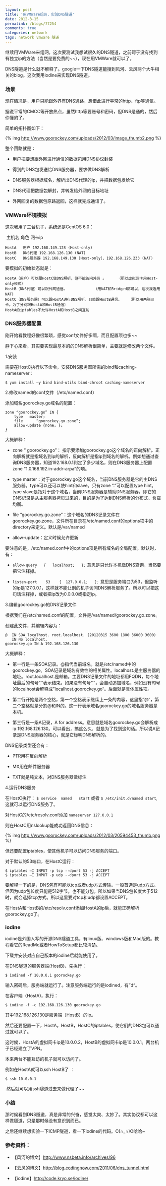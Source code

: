 ```yaml
---
layout: post
title: '用VMWare组网，实验DNS隧道'
date: 2012-3-15
permalink: /blogs/77254
comments: true
categories: network
tags: network vmware 隧道
---
```


继续用VMWare来组网，这次要测试我想试很久的DNS隧道，之前碍于没有找到有独立ip的方法（当然是要免费的~~），现在用VMWare就可以了。

DNS隧道是什么就不解释了。google一下DNS隧道能搜到风河、云风两个大牛相关的blog。这次我用iodine来实现DNS隧道。

### 场景 
现在情况是，用户只能跟外界有DNS通路，想借此进行平常的http、ftp等通信。

据说平常的CMCC等开放热点，虽然http等要账号和密码，但DNS是通的，然后你懂的了。

简单的拓扑图如下：

{% img http://www.goorockey.com/uploads/2012/03/image_thumb2.png %}

整个回路就是：

- 用户把要想跟外网进行通信的数据包用DNS协议封装

- 得到的DNS包发送给DNS服务器，要求做DNS解析

- DNS服务器根据域名，解析出DNS代理的ip，并把数据包发给它

- DNS代理把数据包解封，并转发给外网的目标地址

- 外网回复的数据包原路返回，这样就完成通讯了。
 
### VMWare环境模拟

这次我用了三台机子，系统还是CentOS 6.0：

 主机名 角色 网卡ip

    HostA   用户 192.168.149.128 (Host-only)
    HostB   DNS代理 192.168.126.130 (NAT)
    HostC   DNS服务器 192.168.149.130 (Host-only)、192.168.126.233 (NAT)

要模拟的初始状态就是：

	HostA（用户）可以跟HostC做DNS解析，但不能访问外网 。     （所以虚拟网卡用Host-only模式）
	HostB（DNS代理）可以跟外网通信。            （用NAT和Bridged都可以，这次我选用NAT）
	HostC（DNS服务器）可以跟HostA进行DNS解析，且能跟HostB通信。   （所以用两张网卡，为了分别跟HostA和HostB通信）
	HostA的iptables不允许HostA和HostB之间互访

### DNS服务器配置

刚开始看教程好像很繁琐，感觉conf文件好多啊，而且配置项也多~~

静下心来看，其实要实现最基本的的DNS解析很简单，主要就是修改两个文件。

1.安装

需要在HostC执行以下命令，安装DNS服务器所需的bind和caching-nameserver：

    $ yum install –y bind bind-utils bind-chroot caching-nameserver

2.修改named的conf文件（/etc/named.conf）

添加域名goorockey.go域名的配置：

    zone “goorockey.go” IN {
        type   master;
        file      “goorockey.go.zone”;
        allow-update {none; };
    }

大概解释：

- zone “ goorockey.go”： 指示要添加goorockey.go这个域名的正向解析。正向解析就是指域名到ip的解析，反向解析是指ip到域名的解析。例如想通过查询DNS服务器，知道192.168.0.1判定了多少域名，则在DNS服务器上配置zone “1.0.168.192.in-addr-arpa”的项。

- type master：对于goorockey.go这个域名，当前DNS服务器是它的主DNS服务器。type可以还可以使hint和slave。只有zone “.”可以配置type hint。type slave是指对于这个域名，当前DNS服务器是辅助DNS服务器，即它的DNS记录是从主服务器拷贝过来的，目的是为了达到DNS解析的分布式、负载均衡。

- file “goorockey.go.zone”：这个域名的DNS记录文件在goorockey.go.zone，文件所在目录在/etc/named.conf的options项中的directory来定义。默认是/var/named

- allow-update：定义时候允许更新

要注意的是，/etc/named.conf中的options项是所有域名的全局配置。默认时，有：

- `allow-query   {   localhost;   };` 意思是只允许本机做DNS查询，当然要把它注释掉。

- `listen-port    53    {  127.0.0.1;   };` 意思是服务端口为53，但监听的ip是127.0.0.1，这样就不能让别的机子访问DNS解析服务了。所以可以把这句话注释掉，或者把ip改为0.0.0.0或指定ip。

3.编辑goorockey.go的DNS记录文件

根据我们在/etc/named.conf的配置，文件是/var/named/goorockey.go.zone。

创建此文件，并编辑内容为：

    @  IN SOA localhost. root.localhost. (20120315 3600 1800 36000 3600)
       IN NS localhost.
    goorockey.go IN A 192.168.126.130

大概解释：

- 第一行是一条SOA记录。@指代当前域名，就是/etc/named中的goorockey.go。SOA记录是域名有效性的相关属性。localhost.是主服务器的地址。root.localhost.是邮箱。主要DNS记录文件的地址都用FQDN，每个地址最后的句号“.”表示结束。如果没有句号“.”，会自动追加域名，例如没有句号的localhost会解释成”localhost.goorockey.go“。后面就是具体属性项。

- 第二行开始是两个空格，第一个空格表示继续上一条的内容，这里指”@“，第二个空格就是分割@和IN的。这一行表示域名goorockey.go的域名服务器是本机。

- 第三行是一条A记录，A for address。意思就是域名goorockey.go会解析成ip 192.168.126.130。可以看出，搞这么久，就是为了找到这句话。所以说A记录是DNS服务器的核心，就是它标明DNS解析的。

DNS记录类型还会有：

- PTR用在反向解析

- MX用在邮件服务器

- TXT就是纯文本，对DNS服务器做标注

4.运行DNS服务

在HostC执行： `$ service  named   start` 或者 `$ /etc/init.d/named start`,这就可以运行DNS服务了。

对HostC的/etc/resolv.conf添加 `nameserver 127.0.0.1`

则在HostC用nslookup能成功返回DNS信息：

{% img http://www.goorockey.com/uploads/2012/03/20594453_thumb.png %}

但还要配置iptables，使其他机子可以访问DNS服务的端口。

对于默认的53端口，在HostC运行：

    $ iptables –I INPUT -p tcp --dport 53 -j ACCEPT
    $ iptables –I INPUT -p udp --dport 53 -j ACCEPT

要解释一下的是，DNS包有可能以tcp或者udp方式传输。一般首选是udp方式。但因为udp包长度只能是512字节，也不能分包，所以如果当DNS包长度大于512时，就会选择tcp方式。所以这里要对tcp和udp都设置ACCEPT。

在HostA和HostB的/etc/resolv.conf添加HostA的ip后，就能正确解析goorockey.go了。

### iodine

iodine是外国人写的开源DNS隧道工具，有linux版、windows版和Mac版的。教程看它的ReadMe或者HowToSetup都比较清楚。

下载并安装对应自己版本的iodine后就能使用了。

在DNS隧道的服务器端(HostB)，先执行：

    $ iodined -f 10.0.0.1 goorockey.go

输入密码后，服务端就运行了。注意服务端运行的是iodined，有”d“。

在客户端（HostA)，执行：

    $ iodine -f -c 192.168.126.130 goorockey.go

其中192.168.126.130是服务端（HostB）的ip。

然后还要配置一下，HostA，HostB，HostC的iptables，使它们的DNS包可以通过就可以了。

这时候，HostA的虚拟网卡ip是10.0.0.2，HostB的虚拟网卡ip是10.0.0.1。两台机子已经建立了VPN。

本来两台不能互访的机子就可以访问了。

例如在HostA就可以ssh HostB了 ：

    $ ssh 10.0.0.1

 然后就可以用ssh隧道过去来做代理了~~

### 小结

那时候看到DNS隧道，真是非常的兴奋，感觉太爽、太妙了。其实协议都可以这样做隧道，只是那时候没有意识到而已。

之后还继续想实验一下ICMP隧道，看一下iodine的代码。O(∩_∩)O哈哈~

### 参考资料：

- 【风河的博文】<http://www.nsbeta.info/archives/96>

- 【云风的博文】<http://blog.codingnow.com/2011/06/dns_tunnel.html>

- 【iodine】<http://code.kryo.se/iodine/>

